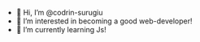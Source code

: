 - 👋 Hi, I’m @codrin-surugiu
- 👀 I’m interested in becoming a good web-developer!
- 🌱 I’m currently learning Js! 


<!---
codrin-surugiu/codrin-surugiu is a ✨ special ✨ repository because its `README.md` (this file) appears on your GitHub profile.
You can click the Preview link to take a look at your changes.
--->
